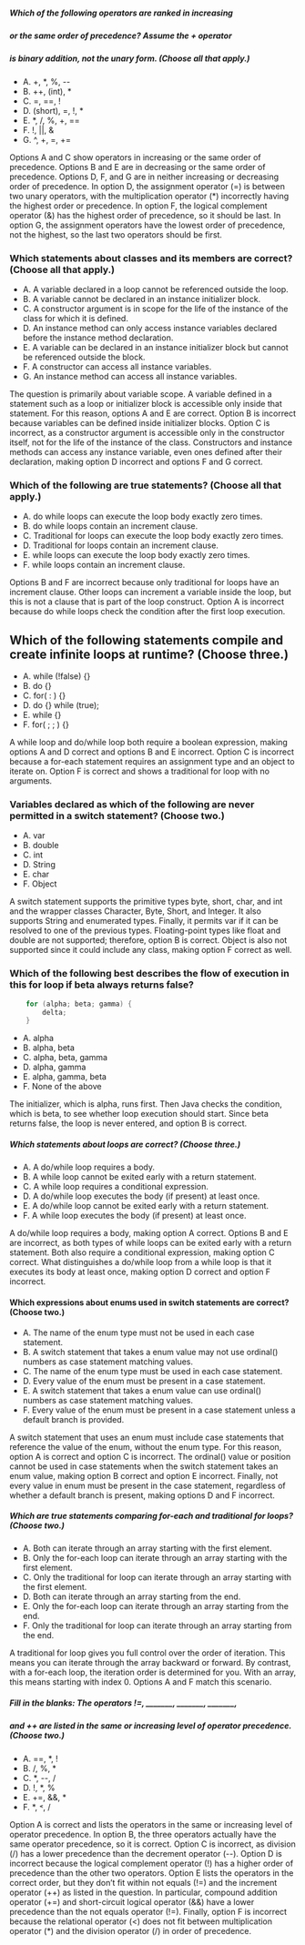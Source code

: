 ##### Which of the following operators are ranked in increasing
##### or the same order of precedence? Assume the + operator
##### is binary addition, not the unary form. (Choose all that apply.)
* A. +, *, %, --
* B. ++, (int), *
* C. =, ==, !
* D. (short), =, !, *
* E. *, /, %, +, ==
* F. !, ||, &
* G. ^, +, =, +=

Options A and C show operators in increasing or the same order of precedence.
Options B and E are in decreasing or the same order of precedence.
Options D, F, and G are in neither increasing or decreasing order of precedence.
In option D, the assignment operator (=) is between two unary operators,
with the multiplication operator (*) incorrectly having the highest order or precedence.
In option F, the logical complement operator (&) has the highest order of precedence, so it should be last.
In option G, the assignment operators have the lowest order of precedence, not the highest,
so the last two operators should be first.

### Which statements about classes and its members are correct? (Choose all that apply.)
* A. A variable declared in a loop cannot be referenced outside the loop.
* B. A variable cannot be declared in an instance initializer block.
* C. A constructor argument is in scope for the life of the instance of the class for which it is defined.
* D. An instance method can only access instance variables declared before the instance method declaration.
* E. A variable can be declared in an instance initializer block but cannot be referenced outside the block.
* F. A constructor can access all instance variables.
* G. An instance method can access all instance variables.

The question is primarily about variable scope.
A variable defined in a statement such as a loop or initializer
block is accessible only inside that statement.
For this reason, options A and E are correct.
Option B is incorrect because variables
can be defined inside initializer blocks.
Option C is incorrect, as a constructor argument is accessible
only in the constructor itself, not for the life of the instance of the class.
Constructors and instance methods can access any instance variable,
even ones defined after their declaration, making option D incorrect and options F and G correct.

### Which of the following are true statements? (Choose all that apply.)
* A. do while loops can execute the loop body exactly zero times.
* B. do while loops contain an increment clause.
* C. Traditional for loops can execute the loop body exactly zero times.
* D. Traditional for loops contain an increment clause.
* E. while loops can execute the loop body exactly zero times.
* F. while loops contain an increment clause.

Options B and F are incorrect because only traditional for loops have an increment clause.
Other loops can increment a variable inside the loop, but this is not a clause that is part of the loop construct.
Option A is incorrect because do while loops check the condition after the first loop execution.

## Which of the following statements compile and create infinite loops at runtime? (Choose three.)
*  A. while (!false) {}
*  B. do {}
*  C. for( : ) {}
*  D. do {} while (true);
*  E. while {}
*  F. for( ; ; ) {}

A while loop and do/while loop both require a boolean expression,
making options A and D correct and options B and E incorrect.
Option C is incorrect because
a for-each statement requires an assignment type and an object to iterate on.
Option F is correct and shows a traditional for loop with no arguments.

### Variables declared as which of the following are never permitted in a switch statement? (Choose two.)
*  A. var
*  B. double
*  C. int
*  D. String
*  E. char
*  F. Object

A switch statement supports the primitive types byte, short, char,
and int and the wrapper classes Character, Byte, Short, and Integer.
It also supports String and enumerated types.
Finally, it permits var if it can be resolved to one of the previous types.
Floating-point types like float and double are not supported;
therefore, option B is correct.
Object is also not supported since it could include any class,
making option F correct as well.

### Which of the following best describes the flow of execution in this for loop if beta always returns false?
```Java
    for (alpha; beta; gamma) {
        delta;
    }
```
*  A. alpha
*  B. alpha, beta
*  C. alpha, beta, gamma
*  D. alpha, gamma
*  E. alpha, gamma, beta
*  F. None of the above

The initializer, which is alpha, runs first. Then Java checks the condition,
which is beta, to see whether loop execution should start.
Since beta returns false, the loop is never entered, and option B is correct.

##### Which statements about loops are correct? (Choose three.)
* A. A do/while loop requires a body.
* B. A while loop cannot be exited early with a return statement.
* C. A while loop requires a conditional expression.
* D. A do/while loop executes the body (if present) at least once.
* E. A do/while loop cannot be exited early with a return statement.
* F. A while loop executes the body (if present) at least once.

A do/while loop requires a body, making option A correct.
Options B and E are incorrect, as both types of
while loops can be exited early with a return statement.
Both also require a conditional expression, making option C correct.
What distinguishes a do/while loop
from a while loop is that it executes
its body at least once, making option D correct and option F incorrect.

#### Which expressions about enums used in switch statements are correct? (Choose two.)
* A. The name of the enum type must not be used in each case statement.
* B. A switch statement that takes a enum value may not use ordinal() numbers as case statement matching values.
* C. The name of the enum type must be used in each case statement.
* D. Every value of the enum must be present in a case statement.
* E. A switch statement that takes a enum value can use ordinal() numbers as case statement matching values.
* F. Every value of the enum must be present in a case statement unless a default branch is provided.

A switch statement that uses an enum must include case statements
that reference the value of the enum, without the enum type.
For this reason, option A is correct and option C is incorrect.
The ordinal() value or position cannot be used in case statements
when the switch statement takes an enum value, making option B correct and option E incorrect.
Finally, not every value in enum must be present in the case statement,
regardless of whether a default branch is present, making options D and F incorrect.

##### Which are true statements comparing for-each and traditional for loops? (Choose two.)
* A. Both can iterate through an array starting with the first element.
* B. Only the for-each loop can iterate through an array starting with the first element.
* C. Only the traditional for loop can iterate through an array starting with the first element.
* D. Both can iterate through an array starting from the end.
* E. Only the for-each loop can iterate through an array starting from the end.
* F. Only the traditional for loop can iterate through an array starting from the end.

A traditional for loop gives you full control over the order of iteration.
This means you can iterate through the array backward or forward.
By contrast, with a for-each loop, the iteration order is determined for you.
With an array, this means starting with index 0. Options A and F match this scenario.


##### Fill in the blanks: The operators !=, _______, _______, _______,
##### and ++ are listed in the same or increasing level of operator precedence. (Choose two.)
* A. ==, *, !
* B. /, %, *
* C. *, --, /
* D. !, *, %
* E. +=, &&, *
* F. *, ˂, /

Option A is correct and lists the operators in the same
or increasing level of operator precedence. In option B,
the three operators actually have the same operator precedence,
so it is correct. Option C is incorrect, as division (/)
has a lower precedence than the decrement operator (--).
Option D is incorrect because the logical complement operator (!) has
a higher order of precedence than the other two operators.
Option E lists the operators in the correct order,
but they don’t fit within not equals (!=) and the increment operator (++) as listed in the question.
In particular, compound addition operator (+=) and short-circuit logical operator (&&)
have a lower precedence than the not equals operator (!=).
Finally, option F is incorrect because the relational operator
(<) does not fit between multiplication operator (*)
and the division operator (/) in order of precedence.


